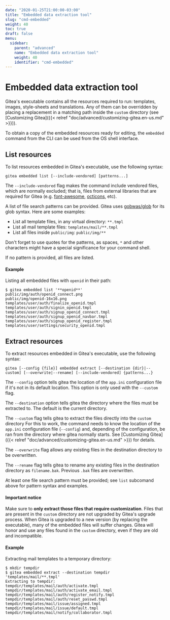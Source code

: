 ```yaml
---
date: "2020-01-25T21:00:00-03:00"
title: "Embedded data extraction tool"
slug: "cmd-embedded"
weight: 40
toc: true
draft: false
menu:
  sidebar:
    parent: "advanced"
    name: "Embedded data extraction tool"
    weight: 40
    identifier: "cmd-embedded"
---
```


# Embedded data extraction tool

Gitea's executable contains all the resources required to run: templates, images, style-sheets
and translations. Any of them can be overridden by placing a replacement in a matching path
inside the `custom` directory (see [Customizing Gitea]({{< relref "doc/advanced/customizing-gitea.en-us.md" >}})).

To obtain a copy of the embedded resources ready for editing, the `embedded` command from the CLI
can be used from the OS shell interface.

## List resources

To list resources embedded in Gitea's executable, use the following syntax:

```
gitea embedded list [--include-vendored] [patterns...]
```

The `--include-vendored` flag makes the command include vendored files, which are
normally excluded; that is, files from external libraries that are required for Gitea
(e.g. [font-awesome](https://fontawesome.com/), [octicons](https://octicons.github.com/), etc).

A list of file search patterns can be provided. Gitea uses [gobwas/glob](https://github.com/gobwas/glob)
for its glob syntax. Here are some examples:

- List all template files, in any virtual directory: `**.tmpl`
- List all mail template files: `templates/mail/**.tmpl`
- List all files inside `public/img`: `public/img/**`

Don't forget to use quotes for the patterns, as spaces, `*` and other characters might have
a special significance for your command shell.

If no pattern is provided, all files are listed.

#### Example

Listing all embedded files with `openid` in their path:

```
$ gitea embedded list '**openid**'
public/img/auth/openid_connect.png
public/img/openid-16x16.png
templates/user/auth/finalize_openid.tmpl
templates/user/auth/signin_openid.tmpl
templates/user/auth/signup_openid_connect.tmpl
templates/user/auth/signup_openid_navbar.tmpl
templates/user/auth/signup_openid_register.tmpl
templates/user/settings/security_openid.tmpl
```

## Extract resources

To extract resources embedded in Gitea's executable, use the following syntax:

```
gitea [--config {file}] embedded extract [--destination {dir}|--custom] [--overwrite|--rename] [--include-vendored] {patterns...}
```

The `--config` option tells gitea the location of the `app.ini` configuration file if
it's not in its default location. This option is only used with the `--custom` flag.

The `--destination` option tells gitea the directory where the files must be extracted to.
The default is the current directory.

The `--custom` flag tells gitea to extract the files directly into the `custom` directory
For this to work, the command needs to know the location of the `app.ini` configuration
file (`--config`) and, depending of the configuration, be ran from the directory where
gitea normally starts. See [Customizing Gitea]({{< relref "doc/advanced/customizing-gitea.en-us.md" >}}) for details.

The `--overwrite` flag allows any existing files in the destination directory to be overwritten.

The `--rename` flag tells gitea to rename any existing files in the destination directory
as `filename.bak`. Previous `.bak` files are overwritten.

At least one file search pattern must be provided; see `list` subcomand above for pattern
syntax and examples.

#### Important notice

Make sure to **only extract those files that require customization**. Files that
are present in the `custom` directory are not upgraded by Gitea's upgrade process.
When Gitea is upgraded to a new version (by replacing the executable), many of the
embedded files will suffer changes. Gitea will honor and use any files found
in the `custom` directory, even if they are old and incompatible.

#### Example

Extracting mail templates to a temporary directory:

```
$ mkdir tempdir
$ gitea embedded extract --destination tempdir 'templates/mail/**.tmpl'
Extracting to tempdir:
tempdir/templates/mail/auth/activate.tmpl
tempdir/templates/mail/auth/activate_email.tmpl
tempdir/templates/mail/auth/register_notify.tmpl
tempdir/templates/mail/auth/reset_passwd.tmpl
tempdir/templates/mail/issue/assigned.tmpl
tempdir/templates/mail/issue/default.tmpl
tempdir/templates/mail/notify/collaborator.tmpl
```
